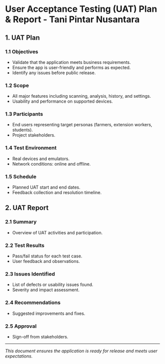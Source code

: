 # User Acceptance Testing (UAT) Plan & Report - Tani Pintar Nusantara

## 1. UAT Plan

### 1.1 Objectives
- Validate that the application meets business requirements.
- Ensure the app is user-friendly and performs as expected.
- Identify any issues before public release.

### 1.2 Scope
- All major features including scanning, analysis, history, and settings.
- Usability and performance on supported devices.

### 1.3 Participants
- End users representing target personas (farmers, extension workers, students).
- Project stakeholders.

### 1.4 Test Environment
- Real devices and emulators.
- Network conditions: online and offline.

### 1.5 Schedule
- Planned UAT start and end dates.
- Feedback collection and resolution timeline.

## 2. UAT Report

### 2.1 Summary
- Overview of UAT activities and participation.

### 2.2 Test Results
- Pass/fail status for each test case.
- User feedback and observations.

### 2.3 Issues Identified
- List of defects or usability issues found.
- Severity and impact assessment.

### 2.4 Recommendations
- Suggested improvements and fixes.

### 2.5 Approval
- Sign-off from stakeholders.

---

*This document ensures the application is ready for release and meets user expectations.*
